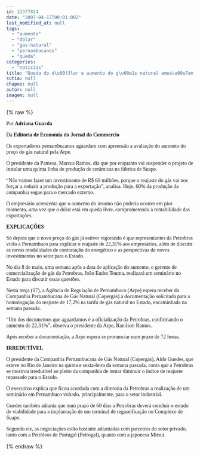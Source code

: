 ```yaml
---
id: 12377824
date: "2007-04-17T00:01:00Z"
last_modified_at: null
tags:
  - "aumento"
  - "dolar"
  - "gas-natural"
  - "pernambucanos"
  - "queda"
categories:
  - "noticias"
title: "Queda do d\u00f3lar e aumento do g\u00e1s natural amea\u00e7am exportadores pernambucanos"
sutia: null
chapeu: null
autor: null
imagem: null
---
```

{% raw %}
<p><P><FONT face=Verdana>Por <STRONG>Adriana Guarda</STRONG></FONT></P></p>
<p><P><FONT face=Verdana>Da <STRONG>Editoria de Economia do Jornal do Commercio</STRONG></FONT></P></p>
<p><P><FONT face=Verdana>Os exportadores pernambucanos aguardam com </FONT><FONT face=Verdana>apreensão a avaliação do aumento do preço do </FONT><FONT face=Verdana>gás natural pela Arpe. </FONT></P></p>
<p><P><FONT face=Verdana>O presidente da </FONT><FONT face=Verdana>Pamesa, Marcus Ramos, diz que por enquanto </FONT><FONT face=Verdana>vai suspender o projeto de instalar uma q</FONT><FONT face=Verdana>uinta linha de produção de cerâmicas na </FONT><FONT face=Verdana>fábrica de Suape. </FONT></P></p>
<p><P><FONT face=Verdana>“Não vamos fazer um investimento de R$ 60 </FONT><FONT face=Verdana>milhões, porque o reajuste do gás vai nos </FONT><FONT face=Verdana>forçar a reduzir a produção para a </FONT><FONT face=Verdana>exportação”, analisa. </FONT><FONT face=Verdana>Hoje, 60% da produção </FONT><FONT face=Verdana>da companhia segue para o mercado externo. </FONT></P></p>
<p><P><FONT face=Verdana>O empresário acrescenta que o aumento do </FONT><FONT face=Verdana>insumo não poderia ocorrer em pior momento, </FONT><FONT face=Verdana>uma vez que o dólar está em queda livre, </FONT><FONT face=Verdana>comprometendo a rentabilidade das </FONT><FONT face=Verdana>exportações. </FONT></P></p>
<p><P><FONT face=Verdana><STRONG>EXPLICAÇÕES</STRONG></FONT></P></p>
<p><P><FONT face=Verdana>Só depois que o novo preço do gás já estiver </FONT><FONT face=Verdana>vigorando é que representantes da Petrobras </FONT><FONT face=Verdana>virão a Pernambuco para explicar o reajuste </FONT><FONT face=Verdana>de 22,31% aos empresários, além de discutir </FONT><FONT face=Verdana>as novas modalidades de contratação do </FONT><FONT face=Verdana>energético e as perspectivas de novos i</FONT><FONT face=Verdana>nvestimentos no setor para o Estado. </FONT></P></p>
<p><P><FONT face=Verdana>No dia 8 de maio, uma semana após a data de a</FONT><FONT face=Verdana>plicação do aumento, o gerente de </FONT><FONT face=Verdana>comercialização de gás da Petrobras, João </FONT><FONT face=Verdana>Eudes Touma, realizará um seminário no Estado </FONT><FONT face=Verdana>para discutir essas questões. </FONT></P></p>
<p><P><FONT face=Verdana>Nesta terça (17), a Agência de Regulação de </FONT><FONT face=Verdana>Pernambuco (Arpe) espera receber da Companhia </FONT><FONT face=Verdana>Pernambucana de Gás Natural (Copergás) a </FONT><FONT face=Verdana>documentação solicitada para a homologação do </FONT><FONT face=Verdana>reajuste de 17,2% na tarifa de gás natural no </FONT><FONT face=Verdana>Estado, encaminhada na semana passada. </FONT></P></p>
<p><P><FONT face=Verdana>“Um dos documentos que aguardamos é a </FONT><FONT face=Verdana>oficialização da Petrobras, confirmando o </FONT><FONT face=Verdana>aumento de 22,31%”, observa o presidente da </FONT><FONT face=Verdana>Arpe, Ranilson Ramos. </FONT></P></p>
<p><P><FONT face=Verdana>Após receber a </FONT><FONT face=Verdana>documentação, a Arpe espera se pronunciar num </FONT><FONT face=Verdana>prazo de 72 horas. </FONT></P></p>
<p><P><FONT face=Verdana><STRONG>IRREDUTÍVEL</STRONG></FONT></P></p>
<p><P><FONT face=Verdana>O presidente da Companhia Pernambucana de Gás </FONT><FONT face=Verdana>Natural (Copergás), Aldo Guedes, que esteve </FONT><FONT face=Verdana>no Rio de Janeiro na quinta e sexta-feira da </FONT><FONT face=Verdana>semana passada, conta que a Petrobras se </FONT><FONT face=Verdana>mostrou irredutível ao pleito da companhia de </FONT><FONT face=Verdana>tentar&nbsp;diminuir o índice de reajuste repassado </FONT><FONT face=Verdana>para o Estado. </FONT></P></p>
<p><P><FONT face=Verdana>O executivo explica que ficou acordada com a </FONT><FONT face=Verdana>diretoria da Petrobras a realização de um </FONT><FONT face=Verdana>seminário em Pernambuco voltado, </FONT><FONT face=Verdana>principalmente, para o setor industrial. </FONT></P></p>
<p><P><FONT face=Verdana>Guedes também adianta que num prazo de 60 </FONT><FONT face=Verdana>dias a Petrobras deverá concluir o estudo de </FONT><FONT face=Verdana>viabilidade para a implantação de um terminal </FONT><FONT face=Verdana>de regaseificação no Complexo de Suape. </FONT></P></p>
<p><P><FONT face=Verdana>Segundo ele, as negociações estão bastante a</FONT><FONT face=Verdana>diantadas com parceiros do setor privado, </FONT><FONT face=Verdana>tanto com a Petróleos de Portugal (Petrogal), </FONT><FONT face=Verdana>quanto com a japonesa Mitsui.</FONT></P> </p>
{% endraw %}